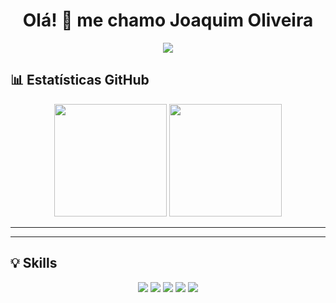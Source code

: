 <h1 align="center">Olá! 👋 me chamo Joaquim Oliveira</h1>

<p align="center">
  <img src="https://readme-typing-svg.herokuapp.com?center=true&vCenter=true&lines=Desenvolvedor+Back+End;Apaixonado+por+tecnologia;Sempre+aprendendo+📚" />
</p>



## 📊 Estatísticas GitHub

<p align="center">
  <img height="180em" src="https://github-readme-stats.vercel.app/api?username=joaquimoliveira22&show_icons=true&theme=dracula&include_all_commits=true&count_private=true"/>
  <img height="180em" src="https://github-readme-stats.vercel.app/api/top-langs/?username=joaquimoliveira22&layout=compact&langs_count=8&theme=dracula"/>
</p>

---


---

## 💡 Skills

<p align="center">
  <img src="https://img.shields.io/badge/Python-3776AB?style=for-the-badge&logo=python&logoColor=white"/>
  <img src="https://img.shields.io/badge/Flask-000000?style=for-the-badge&logo=flask&logoColor=white"/>
  <img src="https://img.shields.io/badge/HTML5-E34F26?style=for-the-badge&logo=html5&logoColor=white"/>
  <img src="https://img.shields.io/badge/CSS3-1572B6?style=for-the-badge&logo=css3&logoColor=white"/>
  <img src="https://img.shields.io/badge/JavaScript-F7DF1E?style=for-the-badge&logo=javascript&logoColor=black"/>
</p>



